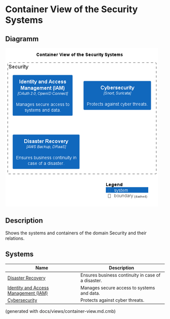 # Container View of the Security Systems

## Diagramm
![Container View of the Security Systems](../../mybank/security/container-view.png)

## Description
Shows the systems and containers of the domain Security and their relations.
## Systems
| Name | Description |
|---|---|
| [Disaster Recovery](../../mybank/security/disaster-recovery-system.md) | Ensures business continuity in case of a disaster. |
| [Identity and Access Management (IAM)](../../mybank/security/identity-access-management-system.md) | Manages secure access to systems and data. |
| [Cybersecurity](../../mybank/security/cybersecurity-system.md) | Protects against cyber threats. |


(generated with docs/views/container-view.md.cmb)

